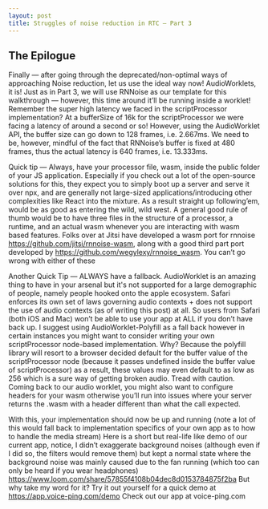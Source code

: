 ```yaml
---
layout: post
title: Struggles of noise reduction in RTC — Part 3
---
```


## The Epilogue

Finally — after going through the deprecated/non-optimal ways of approaching Noise reduction, let us use the ideal way now! AudioWorklets, it is!
Just as in Part 3, we will use RNNoise as our template for this walkthrough — however, this time around it’ll be running inside a worklet!
Remember the super high latency we faced in the scriptProcessor implementation? At a bufferSize of 16k for the scriptProcessor we were facing a latency of around a second or so! However, using the AudioWorklet API, the buffer size can go down to 128 frames, i.e. 2.667ms. We need to be, however, mindful of the fact that RNNoise’s buffer is fixed at 480 frames, thus the actual latency is 640 frames, i.e. 13.333ms.

Quick tip — Always, have your processor file, wasm, inside the public folder of your JS application. Especially if you check out a lot of the open-source solutions for this, they expect you to simply boot up a server and serve it over npx, and are generally not large-sized applications/introducing other complexities like React into the mixture. As a result straight up following’em, would be as good as entering the wild, wild west.
A general good rule of thumb would be to have three files in the structure of a processor, a runtime, and an actual wasm whenever you are interacting with wasm based features.
Folks over at Jitsi have developed a wasm port for rnnoise <https://github.com/jitsi/rnnoise-wasm>, along with a good third part port developed by <https://github.com/wegylexy/rnnoise_wasm>. You can’t go wrong with either of these

Another Quick Tip — ALWAYS have a fallback. AudioWorklet is an amazing thing to have in your arsenal but it's not supported for a large demographic of people, namely people hooked onto the apple ecosystem. Safari enforces its own set of laws governing audio contexts + does not support the use of audio contexts (as of writing this post) at all. So users from Safari (both iOS and Mac) won’t be able to use your app at ALL if you don’t have back up. I suggest using AudioWorklet-Polyfill as a fall back however in certain instances you might want to consider writing your own scriptProcessor node-based implementation. Why? Because the polyfill library will resort to a browser decided default for the buffer value of the scriptProcessor node (because it passes undefined inside the buffer value of scriptProcessor) as a result, these values may even default to as low as 256 which is a sure way of getting broken audio. Tread with caution.
Coming back to our audio worklet, you might also want to configure headers for your wasm otherwise you’ll run into issues where your server returns the .wasm with a header different than what the call expected.

With this, your implementation should now be up and running (note a lot of this would fall back to implementation specifics of your own app as to how to handle the media stream)
Here is a short but real-life like demo of our current app, notice, I didn’t exaggerate background noises (although even if I did so, the filters would remove them) but kept a normal state where the background noise was mainly caused due to the fan running (which too can only be heard if you wear headphones) <https://www.loom.com/share/57855f4108b04dec8d0153784875f2ba>
But why take my word for it? Try it out yourself for a quick demo at <https://app.voice-ping.com/demo>
Check out our app at voice-ping.com

